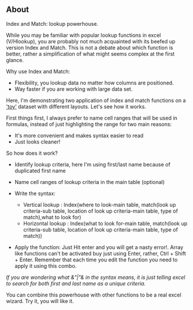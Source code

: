 ## About

Index and Match: lookup powerhouse.

While you may be familiar with popular lookup functions in excel (V/Hlookup), you are probably not much acquainted with its beefed up version Index and Match. This is not a debate about which function is better, rather a simplification of what might seems complex at the first glance.

Why use Index and Match:

- Flexibility, you lookup data no matter how columns are positioned.
- Way faster if you are working with large data set.

Here, I'm demonstrating two application of index and match functions on a ['toy'](https://www.mockaroo.com) dataset with different layouts. Let's see how it works.

First things first, I always prefer to name cell ranges that will be used in formulas, instead of just highlighting the range for two main reasons:

- It's more convenient and makes syntax easier to read
- Just looks cleaner!

So how does it work?

- Identify lookup criteria, here I'm using first/last name because of duplicated first name

- Name cell ranges of lookup criteria in the main table (optional)

- Write the syntax: 
  - Vertical lookup : Index(where to look-main table, match(look up criteria-sub table, location of look up criteria-main table, type of match),what to look for)
  - Horizontal lookup : Index(what to look for-main table, match(look up criteria-sub table, location of look up criteria-main table, type of match))
 
- Apply the function: Just Hit enter and you will get a nasty error!. Array like functions can't be activated buy just using Enter, rather, Ctrl + Shift + Enter. Remember that each time you edit the function you need to apply it using this combo.

*If you are wondering what &"|"& in the syntax means, it is just telling excel to search for both first and last name as a unique criteria.*

You can combine this powerhouse with other functions to be a real excel wizard. Try it, you will like it.
